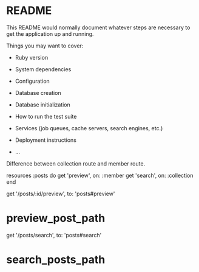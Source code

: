 # README

This README would normally document whatever steps are necessary to get the
application up and running.

Things you may want to cover:

* Ruby version

* System dependencies

* Configuration

* Database creation

* Database initialization

* How to run the test suite

* Services (job queues, cache servers, search engines, etc.)

* Deployment instructions

* ...


Difference between collection route and member route.

resources :posts do
  get 'preview', on: :member
  get 'search',  on: :collection
end


get '/posts/:id/preview', to: 'posts#preview'
# preview_post_path


get '/posts/search', to: 'posts#search'
# search_posts_path